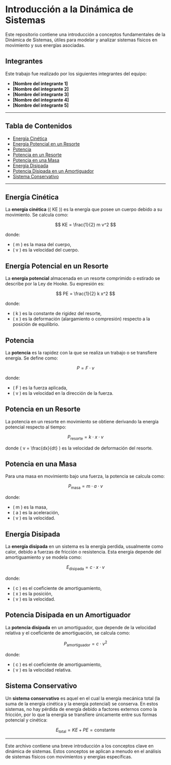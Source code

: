 # Introducción a la Dinámica de Sistemas

Este repositorio contiene una introducción a conceptos fundamentales de la Dinámica de Sistemas, útiles para modelar y analizar sistemas físicos en movimiento y sus energías asociadas.

## Integrantes

Este trabajo fue realizado por los siguientes integrantes del equipo:

- **[Nombre del integrante 1]**
- **[Nombre del integrante 2]**
- **[Nombre del integrante 3]**
- **[Nombre del integrante 4]**
- **[Nombre del integrante 5]**

---

## Tabla de Contenidos
- [Energía Cinética](#energía-cinética)
- [Energía Potencial en un Resorte](#energía-potencial-en-un-resorte)
- [Potencia](#potencia)
- [Potencia en un Resorte](#potencia-en-un-resorte)
- [Potencia en una Masa](#potencia-en-una-masa)
- [Energía Disipada](#energía-disipada)
- [Potencia Disipada en un Amortiguador](#potencia-disipada-en-un-amortiguador)
- [Sistema Conservativo](#sistema-conservativo)

---

## Energía Cinética

La **energía cinética** (\( KE \)) es la energía que posee un cuerpo debido a su movimiento. Se calcula como:

$$
KE = \frac{1}{2} m v^2
$$

donde:
- \( m \) es la masa del cuerpo,
- \( v \) es la velocidad del cuerpo.

## Energía Potencial en un Resorte

La **energía potencial** almacenada en un resorte comprimido o estirado se describe por la Ley de Hooke. Su expresión es:

$$
PE = \frac{1}{2} k x^2
$$

donde:
- \( k \) es la constante de rigidez del resorte,
- \( x \) es la deformación (alargamiento o compresión) respecto a la posición de equilibrio.

## Potencia

La **potencia** es la rapidez con la que se realiza un trabajo o se transfiere energía. Se define como:

$$
P = F \cdot v
$$

donde:
- \( F \) es la fuerza aplicada,
- \( v \) es la velocidad en la dirección de la fuerza.

## Potencia en un Resorte

La potencia en un resorte en movimiento se obtiene derivando la energía potencial respecto al tiempo:

$$
P_{\text{resorte}} = k \cdot x \cdot v
$$

donde \( v = \frac{dx}{dt} \) es la velocidad de deformación del resorte.

## Potencia en una Masa

Para una masa en movimiento bajo una fuerza, la potencia se calcula como:

$$
P_{\text{masa}} = m \cdot a \cdot v
$$

donde:
- \( m \) es la masa,
- \( a \) es la aceleración,
- \( v \) es la velocidad.

## Energía Disipada

La **energía disipada** en un sistema es la energía perdida, usualmente como calor, debido a fuerzas de fricción o resistencia. Esta energía depende del amortiguamiento y se modela como:

$$
E_{\text{disipada}} = c \cdot x \cdot v
$$

donde:
- \( c \) es el coeficiente de amortiguamiento,
- \( x \) es la posición,
- \( v \) es la velocidad.

## Potencia Disipada en un Amortiguador

La **potencia disipada** en un amortiguador, que depende de la velocidad relativa y el coeficiente de amortiguación, se calcula como:

$$
P_{\text{amortiguador}} = c \cdot v^2
$$

donde:
- \( c \) es el coeficiente de amortiguamiento,
- \( v \) es la velocidad relativa.

## Sistema Conservativo

Un **sistema conservativo** es aquel en el cual la energía mecánica total (la suma de la energía cinética y la energía potencial) se conserva. En estos sistemas, no hay pérdida de energía debido a factores externos como la fricción, por lo que la energía se transfiere únicamente entre sus formas potencial y cinética:

$$
E_{\text{total}} = KE + PE = \text{constante}
$$

---

Este archivo contiene una breve introducción a los conceptos clave en dinámica de sistemas. Estos conceptos se aplican a menudo en el análisis de sistemas físicos con movimientos y energías específicas.
